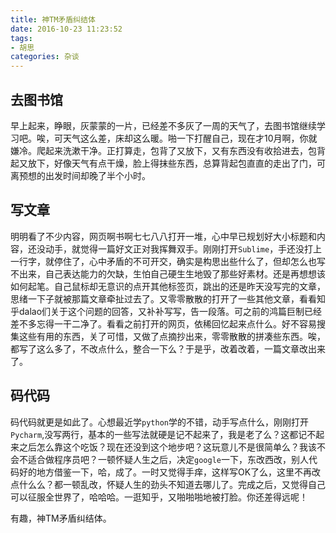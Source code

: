 ```yaml
---
title: 神TM矛盾纠结体
date: 2016-10-23 11:23:52
tags:
- 胡思
categories: 杂谈
---
```


## 去图书馆

早上起来，睁眼，灰蒙蒙的一片，已经差不多灰了一周的天气了，去图书馆继续学习吧。唉，可天气这么差，床却这么暖。啪一下打醒自己，现在才10月啊，你就嫌冷。爬起来洗漱干净。正打算走，包背了又放下，又有东西没有收拾进去，包背起又放下，好像天气有点干燥，脸上得抹些东西，总算背起包直直的走出了门，可离预想的出发时间却晚了半个小时。

<!-- more -->
## 写文章

明明看了不少内容，网页啊书啊七七八八打开一堆，心中早已规划好大小标题和内容，还没动手，就觉得一篇好文正对我挥舞双手。刚刚打开`Sublime`，手还没打上一行字，就停住了，心中矛盾的不可开交，确实是构思出些什么了，但却怎么也写不出来，自己表达能力的欠缺，生怕自己硬生生地毁了那些好素材。还是再想想该如何起笔。自己鼠标却无意识的点开其他标签页，跳出的还是昨天没写完的文章，思绪一下子就被那篇文章牵扯过去了。又零零散散的打开了一些其他文章，看看知乎dalao们关于这个问题的回答，又补补写写，告一段落。可之前的鸿篇巨制已经差不多忘得一干二净了。看看之前打开的网页，依稀回忆起来点什么。好不容易搜集这些有用的东西，关了可惜，又做了点摘抄出来，零零散散的拼凑些东西。唉，都写了这么多了，不改点什么，整合一下么？于是乎，改着改着，一篇文章改出来了。

## 码代码

码代码就更是如此了。心想最近学`python`学的不错，动手写点什么，刚刚打开`Pycharm`,没写两行，基本的一些写法就硬是记不起来了，我是老了么？这都记不起来之后怎么靠这个吃饭？现在还没到这个地步吧？这玩意儿不是很简单么？我该不会不适合做程序员吧？一顿怀疑人生之后，决定`google`一下，东改西改，别人代码好的地方借鉴一下，哈，成了。一时又觉得手痒，这样写OK了么，这里不再改点什么么？都一顿乱改，怀疑人生的劲头不知道去哪儿了。完成之后，又觉得自己可以征服全世界了，哈哈哈。一逛知乎，又啪啪啪地被打脸。你还差得远呢！



有趣，神TM矛盾纠结体。